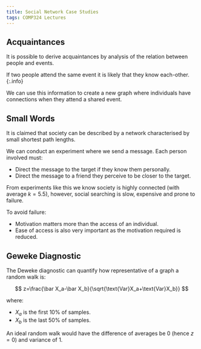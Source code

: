 ```yaml
---
title: Social Network Case Studies
tags: COMP324 Lectures
---
```

## Acquaintances
It is possible to derive acquaintances by analysis of the relation between people and events.

If two people attend the same event it is likely that they know each-other. 
{:.info}

We can use this information to create a new graph where individuals have connections when they attend a shared event.

## Small Words
It is claimed that society can be described by a network characterised by small shortest path lengths.

We can conduct an experiment where we send a message. Each person involved must:

* Direct the message to the target if they know them personally.
* Direct the message to a friend they perceive to be closer to the target.

From experiments like this we know society is highly connected (with average $k=5.5$), however, social searching is slow, expensive and prone to failure.

To avoid failure:

* Motivation matters more than the access of an individual.
* Ease of access is also very important as the motivation required is reduced.

## Geweke Diagnostic
The Deweke diagnostic can quantify how representative of a graph a random walk is:

$$
z=\frac{\bar X_a-\bar X_b}{\sqrt{\text{Var}X_a+\text{Var}X_b}}
$$

where:

* $X_a$ is the first 10% of samples.
* $X_b$ is the last 50% of samples.

An ideal random walk would have the difference of averages be 0 (hence $z=0$) and variance of 1.

